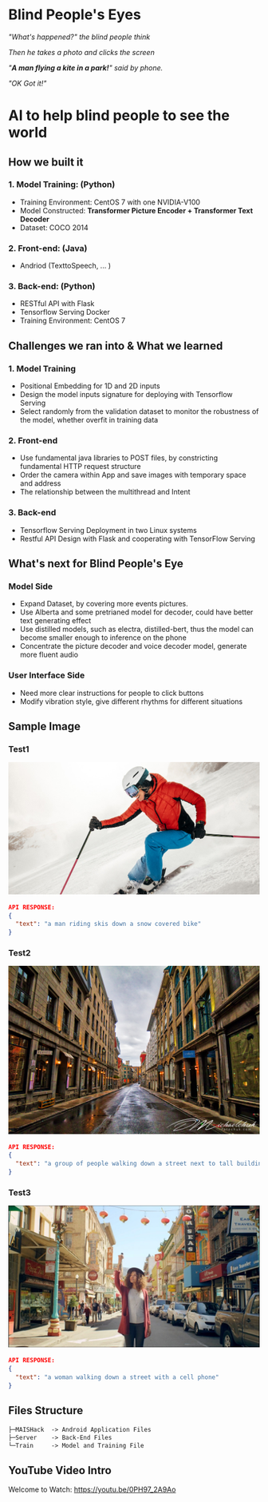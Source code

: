 <!-- # Train and Deploy Image Caption via Tensorflow Serving with Flask on CentOS 7 -->
# Blind People's Eyes

*"What's happened?" the blind people think*

*Then he takes a photo and clicks the screen*

*"**A man flying a kite in a park!**" said by phone.*

*"OK Got it!"*

# AI to help blind people to see the world

## How we built it

### 1. Model Training: (Python)

- Training Environment: CentOS 7 with one NVIDIA-V100
- Model Constructed: **Transformer Picture Encoder + Transformer Text Decoder**
- Dataset: COCO 2014

### 2. Front-end: (Java)

- Andriod (TexttoSpeech, ... )

### 3. Back-end: (Python)

- RESTful API with Flask
- Tensorflow Serving Docker
- Training Environment: CentOS 7

## Challenges we ran into & What we learned

### 1. Model Training

- Positional Embedding for 1D and 2D inputs
- Design the model inputs signature for deploying with Tensorflow Serving
- Select randomly from the validation dataset to monitor the robustness of the model, whether overfit in training data

### 2. Front-end

- Use fundamental java libraries to POST files, by constricting fundamental HTTP request structure
- Order the camera within App and save images with temporary space and address
- The relationship between the multithread and Intent

### 3. Back-end

- Tensorflow Serving Deployment in two Linux systems
- Restful API Design with Flask and cooperating with TensorFlow Serving

## What's next for Blind People's Eye

### Model Side

- Expand Dataset, by covering more events pictures.
- Use Alberta and some pretrianed model for decoder, could have better text generating effect
- Use distilled models, such as electra, distilled-bert, thus the model can become smaller enough to inference on the phone
- Concentrate the picture decoder and voice decoder model, generate more fluent audio

### User Interface Side

- Need more clear instructions for people to click buttons
- Modify vibration style, give different rhythms for different situations

## Sample Image

### Test1

![Test1](server/test.jpg)

```json
API RESPONSE:
{
  "text": "a man riding skis down a snow covered bike"
}
```

### Test2

![Test1](server/test2.jpg)

```json
API RESPONSE: 
{
  "text": "a group of people walking down a street next to tall buildings"
}
```

### Test3

![Test3](server/test3.jpg)

```json
API RESPONSE: 
{
  "text": "a woman walking down a street with a cell phone"
}
```

## Files Structure

```
├─MAISHack  -> Android Application Files 
├─Server    -> Back-End Files 
└─Train     -> Model and Training File
```

## YouTube Video Intro

Welcome to Watch: <https://youtu.be/0PH97_2A9Ao>